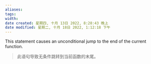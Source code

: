 ```yaml
---
aliases: 
tags: 
width:
date created: 星期四, 十月 13日 2022, 8:28:43 晚上
date modified: 星期二, 十月 18日 2022, 1:12:18 下午
---
```

This statement causes an unconditional jump to the end of the current function.
>此语句导致无条件跳转到当前函数的末尾。
